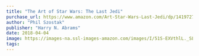 ```yaml
---
title: "The Art of Star Wars: The Last Jedi"
purchase_url: https://www.amazon.com/Art-Star-Wars-Last-Jedi/dp/1419727052?SubscriptionId=AKIAIVZLK2PABGQI2KAQ&tag=everrail-20&linkCode=xm2&camp=2025&creative=165953&creativeASIN=1419727052
author: "Phil Szostak"
publisher: "Harry N. Abrams"
date: 2018-04-04
image: https://images-na.ssl-images-amazon.com/images/I/51S-EXVthlL._SL75_.jpg
tags:
---
```


